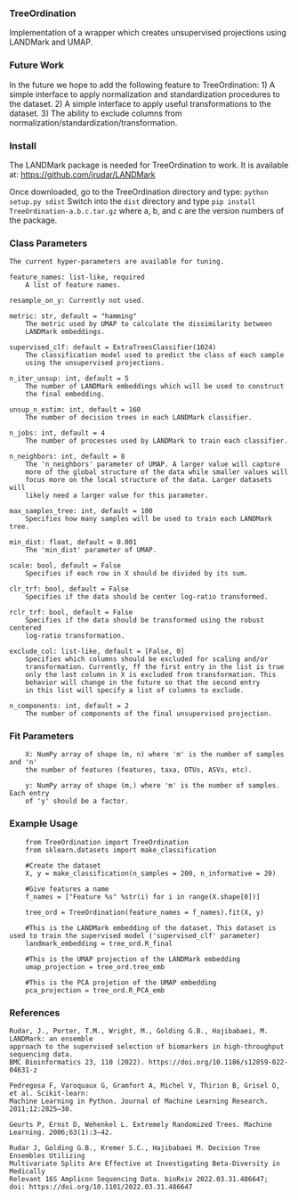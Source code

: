 ### TreeOrdination
Implementation of a wrapper which creates unsupervised projections using LANDMark and UMAP.

### Future Work
In the future we hope to add the following feature to TreeOrdination:
    1) A simple interface to apply normalization and standardization procedures to the dataset.
    2) A simple interface to apply useful transformations to the dataset.
    3) The ability to exclude columns from normalization/standardization/transformation.

### Install
The LANDMark package is needed for TreeOrdination to work. It is available at: https://github.com/jrudar/LANDMark

Once downloaded, go to the TreeOrdination directory and type:
    `python setup.py sdist`
    Switch into the `dist` directory and type `pip install TreeOrdination-a.b.c.tar.gz` where a, b, and c are the version numbers of the package.
    
### Class Parameters
    The current hyper-parameters are available for tuning.

    feature_names: list-like, required
        A list of feature names.

    resample_on_y: Currently not used.
    
    metric: str, default = "hamming"
        The metric used by UMAP to calculate the dissimilarity between 
        LANDMark embeddings.
        
    supervised_clf: default = ExtraTreesClassifier(1024)
        The classification model used to predict the class of each sample
        using the unsupervised projections.
        
    n_iter_unsup: int, default = 5
        The number of LANDMark embeddings which will be used to construct
        the final embedding.
        
    unsup_n_estim: int, default = 160
        The number of decision trees in each LANDMark classifier.
        
    n_jobs: int, default = 4
        The number of processes used by LANDMark to train each classifier.
        
    n_neighbors: int, default = 8
        The 'n_neighbors' parameter of UMAP. A larger value will capture
        more of the global structure of the data while smaller values will
        focus more on the local structure of the data. Larger datasets will
        likely need a larger value for this parameter.
        
    max_samples_tree: int, default = 100
        Specifies how many samples will be used to train each LANDMark tree.
        
    min_dist: float, default = 0.001
        The 'min_dist' parameter of UMAP.
        
    scale: bool, default = False
        Specifies if each row in X should be divided by its sum.
        
    clr_trf: bool, default = False
        Specifies if the data should be center log-ratio transformed.
        
    rclr_trf: bool, default = False
        Specifies if the data should be transformed using the robust centered
        log-ratio transformation.
        
    exclude_col: list-like, default = [False, 0]
        Specifies which columns should be excluded for scaling and/or
        transformation. Currently, ff the first entry in the list is true
        only the last column in X is excluded from transformation. This
        behavior will change in the future so that the second entry
        in this list will specify a list of columns to exclude.
        
    n_components: int, default = 2
        The number of components of the final unsupervised projection.
            
### Fit Parameters
        X: NumPy array of shape (m, n) where 'm' is the number of samples and 'n'
        the number of features (features, taxa, OTUs, ASVs, etc).

        y: NumPy array of shape (m,) where 'm' is the number of samples. Each entry
        of 'y' should be a factor.
        
### Example Usage
        from TreeOrdination import TreeOrdination
        from sklearn.datasets import make_classification
        
        #Create the dataset
        X, y = make_classification(n_samples = 200, n_informative = 20)
        
        #Give features a name
        f_names = ["Feature %s" %str(i) for i in range(X.shape[0])]
        
        tree_ord = TreeOrdination(feature_names = f_names).fit(X, y)

        #This is the LANDMark embedding of the dataset. This dataset is used to train the supervised model ('supervised_clf' parameter)
        landmark_embedding = tree_ord.R_final
        
        #This is the UMAP projection of the LANDMark embedding
        umap_projection = tree_ord.tree_emb
        
        #This is the PCA projetion of the UMAP embedding
        pca_projection = tree_ord.R_PCA_emb      

### References

    Rudar, J., Porter, T.M., Wright, M., Golding G.B., Hajibabaei, M. LANDMark: an ensemble 
    approach to the supervised selection of biomarkers in high-throughput sequencing data. 
    BMC Bioinformatics 23, 110 (2022). https://doi.org/10.1186/s12859-022-04631-z

    Pedregosa F, Varoquaux G, Gramfort A, Michel V, Thirion B, Grisel O, et al. Scikit-learn: 
    Machine Learning in Python. Journal of Machine Learning Research. 2011;12:2825–30. 
   
    Geurts P, Ernst D, Wehenkel L. Extremely Randomized Trees. Machine Learning. 2006;63(1):3–42.
    
    Rudar J, Golding G.B., Kremer S.C., Hajibabaei M. Decision Tree Ensembles Utilizing 
    Multivariate Splits Are Effective at Investigating Beta-Diversity in Medically 
    Relevant 16S Amplicon Sequencing Data. bioRxiv 2022.03.31.486647; 
    doi: https://doi.org/10.1101/2022.03.31.486647

